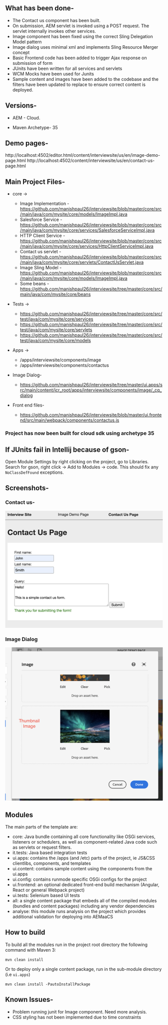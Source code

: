 ## What has been done-

- The Contact us component has been built. 
- On submission, AEM servlet is invoked using a POST request. The servlet internally invokes other services.
- Image component has been fixed using the correct Sling Delegation Model pattern
- Image dialog uses minimal xml and implements Sling Resource Merger concept
- Basic Frontend code has been added to trigger Ajax response on submission of form
- JUnits have been written for all services and servlets
- WCM Mocks have been used for Junits
- Sample content and images have been added to the codebase and the filters have been updated to replace to ensure correct content is deployed.


## Versions-

- AEM - Cloud.

- Maven Archetype- 35

## Demo pages-

http://localhost:4502/editor.html/content/interviewsite/us/en/image-demo-page.html
http://localhost:4502/content/interviewsite/us/en/contact-us-page.html


## Main Project Files-


- core ->
    - Image Implementation - https://github.com/manishpaul26/interviewsite/blob/master/core/src/main/java/com/mysite/core/models/ImageImpl.java
    - Salesforce Service - https://github.com/manishpaul26/interviewsite/blob/master/core/src/main/java/com/mysite/core/services/SalesforceServiceImpl.java
    - HTTP Client Service - https://github.com/manishpaul26/interviewsite/blob/master/core/src/main/java/com/mysite/core/services/HttpClientServiceImpl.java
    - Contact us servlet - https://github.com/manishpaul26/interviewsite/blob/master/core/src/main/java/com/mysite/core/servlets/ContactUsServlet.java
    - Image Sling Model - https://github.com/manishpaul26/interviewsite/blob/master/core/src/main/java/com/mysite/core/models/ImageImpl.java
    - Some beans - https://github.com/manishpaul26/interviewsite/tree/master/core/src/main/java/com/mysite/core/beans

- Tests ->
    - https://github.com/manishpaul26/interviewsite/tree/master/core/src/test/java/com/mysite/core/services
    - https://github.com/manishpaul26/interviewsite/tree/master/core/src/test/java/com/mysite/core/servlets
    - https://github.com/manishpaul26/interviewsite/tree/master/core/src/test/java/com/mysite/core/models


- Apps ->
    - /apps/interviewsite/components/image
    - /apps/interviewsite/components/contactus

- Image Dialog-
    - https://github.com/manishpaul26/interviewsite/tree/master/ui.apps/src/main/content/jcr_root/apps/interviewsite/components/image/_cq_dialog



- Front end files-
    - https://github.com/manishpaul26/interviewsite/blob/master/ui.frontend/src/main/webpack/components/contactus.js




### Project has now been built for cloud sdk using archetype 35




## If JUnits fail in Intellij because of gson-

Open Module Settings by right clicking on the project, go to Libraries. Search for gson, right click -> Add to Modules -> code. This should fix any `NoClassDefFound` exceptions.


## Screenshots-

### Contact us-
![alt text](https://github.com/manishpaul26/interviewsite/blob/master/screenshots/contact-us-form.png)


### Image Dialog
![alt text](https://github.com/manishpaul26/interviewsite/blob/master/screenshots/thumbnail-image.png)


## Modules

The main parts of the template are:

* core: Java bundle containing all core functionality like OSGi services, listeners or schedulers, as well as component-related Java code such as servlets or request filters.
* it.tests: Java based integration tests
* ui.apps: contains the /apps (and /etc) parts of the project, ie JS&CSS clientlibs, components, and templates
* ui.content: contains sample content using the components from the ui.apps
* ui.config: contains runmode specific OSGi configs for the project
* ui.frontend: an optional dedicated front-end build mechanism (Angular, React or general Webpack project)
* ui.tests: Selenium based UI tests
* all: a single content package that embeds all of the compiled modules (bundles and content packages) including any vendor dependencies
* analyse: this module runs analysis on the project which provides additional validation for deploying into AEMaaCS

## How to build

To build all the modules run in the project root directory the following command with Maven 3:

    mvn clean install

Or to deploy only a single content package, run in the sub-module directory (i.e `ui.apps`)

    mvn clean install -PautoInstallPackage


## Known Issues-

- Problem running junit for Image component. Need more analysis.
- CSS styling has not been implemented due to time constraints
